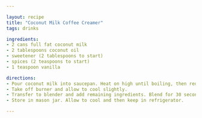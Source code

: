 ```yaml
---

layout: recipe
title: "Coconut Milk Coffee Creamer"
tags: drinks

ingredients:
- 2 cans full fat coconut milk
- 2 tablespoons coconut oil
- sweetener (2 tablespoons to start)
- spices (2 teaspoons to start)
- 1 teaspoon vanilla

directions:
- Pour coconut milk into saucepan. Heat on high until boiling, then reduce to medium and let simmer for 20 minutes.
- Take off burner and allow to cool slightly.
- Transfer to blender and add remaining ingredients. Blend for 30 seconds or until very frothy.
- Store in mason jar. Allow to cool and then keep in refrigerator.

---
```

